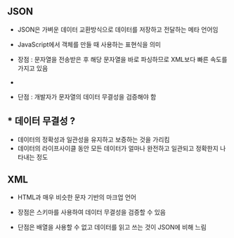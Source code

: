 ## JSON

- JSON은 가벼운 데이터 교환방식으로 데이터를 저장하고 전달하는 메타 언어임

- JavaScript에서 객체를 만들 때 사용하는 표현식을 의미

- 장점 : 문자열을 전송받은 후 해당 문자열을 바로 파싱하므로 XML보다 빠른 속도를 가지고 있음
- 
- 단점 : 개발자가 문자열의 데이터 무결성을 검증해야 함

## * 데이터 무결성 ?

  - 데이터의 정확성과 일관성을 유지하고 보증하는 것을 가리킴
  - 데이터의 라이프사이클 동안 모든 데이터가 얼마나 완전하고 일관되고 정확한지 나타내는 정도

## XML

- HTML과 매우 비슷한 문자 기반의 마크업 언어

- 장점은 스키마를 사용하여 데이터 무결성을 검증할 수 있음

- 단점은 배열을 사용할 수 없고 데이터를 읽고 쓰는 것이 JSON에 비해 느림